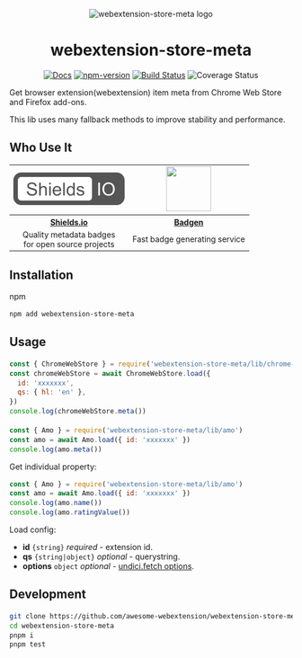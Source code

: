<div align="center">
<p><img height="150" src="./logo.svg" alt="webextension-store-meta logo"></p>

# webextension-store-meta

[![Docs](https://img.shields.io/badge/Docs-read-%23fdf9f5)](https://awesome-webextension.github.io/webextension-store-meta/)
[![npm-version](https://img.shields.io/npm/v/webextension-store-meta.svg)](https://www.npmjs.com/package/webextension-store-meta)
[![Build Status](https://github.com/awesome-webextension/webextension-store-meta/actions/workflows/build.yml/badge.svg)](https://github.com/awesome-webextension/webextension-store-meta/actions/workflows/build.yml)
![Coverage Status](https://awesome-webextension.github.io/webextension-store-meta/coverage-badges/webextension-store-meta.svg)

</div>

Get browser extension(webextension) item meta from Chrome Web Store and Firefox add-ons.

This lib uses many fallback methods to improve stability and performance.

## Who Use It

<table>
  <tbody>
    <tr>
      <td align="center">
        <img width="198" height="58" src="https://raw.githubusercontent.com/badges/shields/master/readme-logo.svg?sanitize=true">
    </td>
      <td align="center">
        <img width="80" height="80" src="https://badgen.net/statics/badgen-logo.svg">
      </td>
    </tr>
    <tr>
      <th align="center">
        <a href="https://shields.io/">Shields.io</a>
      </th>
      <th align="center">
        <a href="https://badgen.net/chrome-web-store">Badgen</a>
      </th>
    </tr>
    <tr>
      <td align="center">
        Quality metadata badges <br>for open source projects
      </td>
      <td align="center">
        Fast badge generating service
      </td>
    </tr>
  <tbody>
</table>

## Installation

npm

```bash
npm add webextension-store-meta
```

## Usage

```js
const { ChromeWebStore } = require('webextension-store-meta/lib/chrome-web-store')
const chromeWebStore = await ChromeWebStore.load({
  id: 'xxxxxxx',
  qs: { hl: 'en' },
})
console.log(chromeWebStore.meta())

const { Amo } = require('webextension-store-meta/lib/amo')
const amo = await Amo.load({ id: 'xxxxxxx' })
console.log(amo.meta())
```

Get individual property:

```js
const { Amo } = require('webextension-store-meta/lib/amo')
const amo = await Amo.load({ id: 'xxxxxxx' })
console.log(amo.name())
console.log(amo.ratingValue())
```

Load config:

- **id** `{string}` _required_ - extension id.
- **qs** `{string|object}` _optional_ - querystring.
- **options** `object` _optional_ - [undici.fetch options](https://undici.nodejs.org/#/?id=undicifetchinput-init-promise).

## Development

```bash
git clone https://github.com/awesome-webextension/webextension-store-meta.git
cd webextension-store-meta
pnpm i
pnpm test
```
